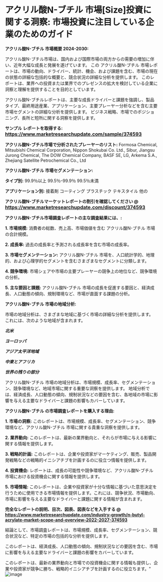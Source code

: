 # アクリル酸N-ブチル 市場[Size]投資に関する洞察: 市場投資に注目している企業のためのガイド

<strong>アクリル酸N-ブチル 市場概要 2024-2030:</strong>

アクリル酸N-ブチル市場は、国内および国際市場の両方からの需要の増加に伴い、近年大幅な成長と発展を遂げています。 この アクリル酸N-ブチル 市場レポートは、市場の動向、ドライバー、統計、機会、および課題を含む、市場の現在の状態の詳細な包括的な概要と、競合状況の詳細な分析を提供します。 このレポートは、業界への投資または業界でのプレゼンスの拡大を検討している企業に洞察と理解を提供することを目的としています。

アクリル酸N-ブチルレポートは、主要な成長ドライバーと課題を強調し、製品タイプ、最終用途産業、アプリケーション、主要プレーヤー分析などを含む主要市場セグメントの詳細な分析を提供します。 ビジネス戦略、市場でのポジショニング、長所と短所に関する洞察を提供します。



<strong>サンプル レポートを取得する: <a href=https://www.marketresearchupdate.com/sample/374593><font size=3 color=#0000ff>https://www.marketresearchupdate.com/sample/374593</font></a></strong>



<strong>アクリル酸N-ブチル市場で分析されたプレーヤーのリスト:</strong>
Formosa Chemical, Mitsubishi Chemical Corporation, Nippon Shokubai Co. Ltd., Sibur, Jiangsu Jurong Chemical, The DOW Chemical Company, BASF SE, LG, Arkema S.A., Zhejiang Satellite Petrochemical Co., Ltd



<strong>アクリル酸N-ブチル 市場セグメンテーション:</strong>



<strong>タイプ別:</strong>
99.9％以上
99.5％-99.9％
99.5％未満



<strong>アプリケーション別:</strong>
接着剤
コーティング
プラスチック
テキスタイル
他の



<strong>アクリル酸N-ブチルマーケットレポートの割引を確認してください @ <a href=https://www.marketresearchupdate.com/discount/374593><font size=3 color=#0000ff>https://www.marketresearchupdate.com/discount/374593</font></a></strong>



<strong>アクリル酸N-ブチル市場調査レポートの主な調査結果には、:</strong>



<strong>1. 市場規模:</strong> 消費者の総数、売上高、市場価値を含む アクリル酸N-ブチル 市場の合計規模。



<strong>2. 成長率:</strong> 過去の成長率と予測される成長率を含む市場の成長率。



<strong>3. 市場セグメンテーション:</strong> アクリル酸N-ブチル 市場を、人口統計学的、地理的、および心理学的セグメントを含むさまざまなセグメントに分類します。



<strong>4. 競争環境:</strong> 市場シェアや市場の主要プレーヤーの競争上の地位など、競争環境の分析。



<strong>5. 主な要因と課題:</strong> アクリル酸N-ブチル 市場の成長を促進する要因と、経済成長、人口動態の傾向、規制環境など、市場が直面する課題の分析。



<strong>アクリル酸N-ブチル 市場の地域分析:</strong>

市場の地域分析は、さまざまな地域に基づく市場の詳細な分析を提供します。 これには、次のような地域が含まれます。

<em>

<strong>北米</strong></em>
<em>

<strong>ヨーロッパ</strong></em>
<em>

<strong>アジア太平洋地域</strong></em>
<em>

<strong>中東とアフリカ</strong></em>
<em>

<strong>世界の残りの部分</strong></em>

アクリル酸N-ブチル 市場の地域分析は、市場規模、成長率、セグメンテーション、競争環境など、地域市場に関する重要な洞察を提供します。 地域分析では、経済成長、人口動態の傾向、規制状況などの要因を含む、各地域の市場に影響を与える主要なドライバーと課題の影響もカバーしています。



<strong>アクリル酸N-ブチル の市場調査レポートを購入する理由:</strong>



<strong>1. 市場の洞察:</strong> このレポートは、市場規模、成長率、セグメンテーション、競争環境など、アクリル酸N-ブチル 市場に関する貴重な洞察を提供します。



<strong>2. 業界動向:</strong> このレポートは、最新の業界動向と、それらが市場に与える影響に関する情報を提供します。



<strong>3. 戦略的計画:</strong> このレポートは、企業や投資家がマーケティング、販売、製品開発戦略などの戦略的イニシアチブを計画するのに役立つ情報を提供します。



<strong>4. 投資機会:</strong> レポートは、成長の可能性や競争環境など、アクリル酸N-ブチル 市場における投資機会に関する情報を提供します。



<strong>5. 市場情報:</strong> このレポートは、企業や投資家が十分な情報に基づいた意思決定を行うために使用できる市場情報を提供します。これには、競争状況、市場動向、市場に影響を与える主要なドライバーと課題に関する情報が含まれます。



<strong><b>完全なレポートの説明、目次、図表、図表などを入手する @ <a href=https://www.marketresearchupdate.com/industry-growth/n-butyl-acrylate-market-scope-and-overview-2022-2027-374593>https://www.marketresearchupdate.com/industry-growth/n-butyl-acrylate-market-scope-and-overview-2022-2027-374593</a></b></strong>

結論として、市場調査レポートは、市場規模、成長率、セグメンテーション、競合状況など、特定の市場の包括的な分析を提供します。

このレポートは、経済成長、人口動態の傾向、規制状況などの要因を含む、市場に影響を与える主要なドライバーと課題の影響をカバーしています。

このレポートは、最新の業界動向と市場での投資機会に関する情報も提供し、企業や投資家が競争に勝ち、戦略的イニシアチブを計画するのに役立ちます。"
![image](https://github.com/renukap7961/renukap7961/assets/163852544/162daa1e-21d3-4cb2-9a71-557e0b4ee612)
